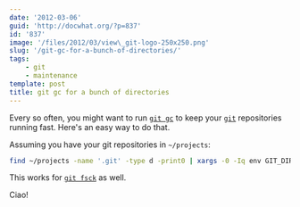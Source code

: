 ```yaml
---
date: '2012-03-06'
guid: 'http://docwhat.org/?p=837'
id: '837'
image: '/files/2012/03/view\_git-logo-250x250.png'
slug: '/git-gc-for-a-bunch-of-directories/'
tags:
    - git
    - maintenance
template: post
title: git gc for a bunch of directories
---
```


Every so often, you might want to run
[`git gc`](http://stackoverflow.com/questions/55729/how-often-should-you-use-git-gc)
to keep your [`git`](http://git-scm.com/) repositories running fast. Here's an
easy way to do that.

<!-- more -->

Assuming you have your git repositories in `~/projects`:

```bash
find ~/projects -name '.git' -type d -print0 | xargs -0 -Iq env GIT_DIR=q git gc
```

This works for [`git fsck`](http://book.git-scm.com/4_maintaining_git.html) as
well.

Ciao!
